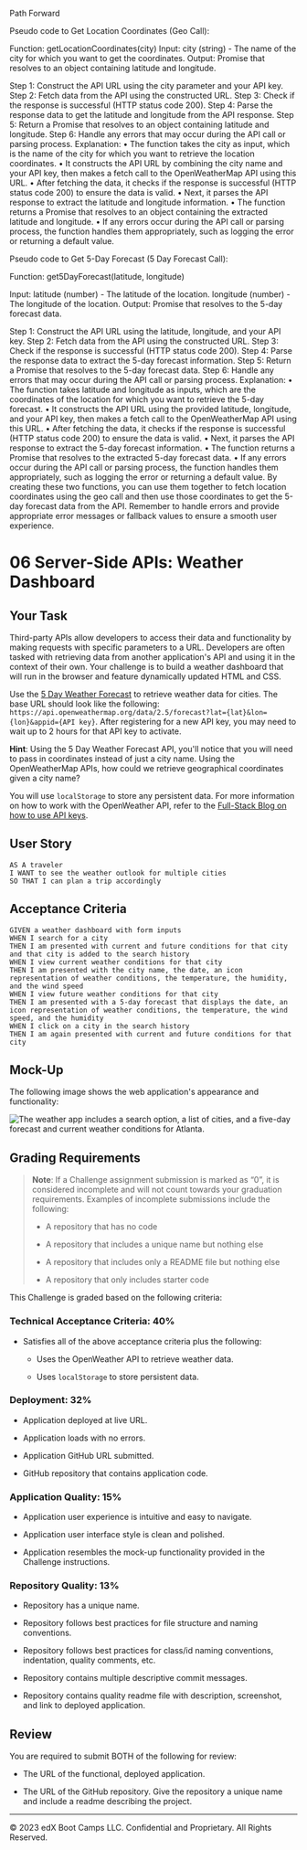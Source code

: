 Path Forward


Pseudo code to Get Location Coordinates (Geo Call):

Function: getLocationCoordinates(city)
Input: city (string) - The name of the city for which you want to get the coordinates.
Output: Promise that resolves to an object containing latitude and longitude.

Step 1: Construct the API URL using the city parameter and your API key.
Step 2: Fetch data from the API using the constructed URL.
Step 3: Check if the response is successful (HTTP status code 200).
Step 4: Parse the response data to get the latitude and longitude from the API response.
Step 5: Return a Promise that resolves to an object containing latitude and longitude.
Step 6: Handle any errors that may occur during the API call or parsing process.
Explanation:
• The function takes the city as input, which is the name of the city for which you want to retrieve the location coordinates.
• It constructs the API URL by combining the city name and your API key, then makes a fetch call to the OpenWeatherMap API using this URL.
• After fetching the data, it checks if the response is successful (HTTP status code 200) to ensure the data is valid.
• Next, it parses the API response to extract the latitude and longitude information.
• The function returns a Promise that resolves to an object containing the extracted latitude and longitude.
• If any errors occur during the API call or parsing process, the function handles them appropriately, such as logging the error or returning a default value.



Pseudo code to Get 5-Day Forecast (5 Day Forecast Call):


Function: get5DayForecast(latitude, longitude)

Input: latitude (number) - The latitude of the location.
       longitude (number) - The longitude of the location.
Output: Promise that resolves to the 5-day forecast data.

Step 1: Construct the API URL using the latitude, longitude, and your API key.
Step 2: Fetch data from the API using the constructed URL.
Step 3: Check if the response is successful (HTTP status code 200).
Step 4: Parse the response data to extract the 5-day forecast information.
Step 5: Return a Promise that resolves to the 5-day forecast data.
Step 6: Handle any errors that may occur during the API call or parsing process.
Explanation:
• The function takes latitude and longitude as inputs, which are the coordinates of the location for which you want to retrieve the 5-day forecast.
• It constructs the API URL using the provided latitude, longitude, and your API key, then makes a fetch call to the OpenWeatherMap API using this URL.
• After fetching the data, it checks if the response is successful (HTTP status code 200) to ensure the data is valid.
• Next, it parses the API response to extract the 5-day forecast information.
• The function returns a Promise that resolves to the extracted 5-day forecast data.
• If any errors occur during the API call or parsing process, the function handles them appropriately, such as logging the error or returning a default value.
By creating these two functions, you can use them together to fetch location coordinates using the geo call and then use those coordinates to get the 5-day forecast data from the API. Remember to handle errors and provide appropriate error messages or fallback values to ensure a smooth user experience.










# 06 Server-Side APIs: Weather Dashboard

## Your Task

Third-party APIs allow developers to access their data and functionality by making requests with specific parameters to a URL. Developers are often tasked with retrieving data from another application's API and using it in the context of their own. Your challenge is to build a weather dashboard that will run in the browser and feature dynamically updated HTML and CSS.

Use the [5 Day Weather Forecast](https://openweathermap.org/forecast5) to retrieve weather data for cities. The base URL should look like the following: `https://api.openweathermap.org/data/2.5/forecast?lat={lat}&lon={lon}&appid={API key}`. After registering for a new API key, you may need to wait up to 2 hours for that API key to activate.

**Hint**: Using the 5 Day Weather Forecast API, you'll notice that you will need to pass in coordinates instead of just a city name. Using the OpenWeatherMap APIs, how could we retrieve geographical coordinates given a city name?

You will use `localStorage` to store any persistent data. For more information on how to work with the OpenWeather API, refer to the [Full-Stack Blog on how to use API keys](https://coding-boot-camp.github.io/full-stack/apis/how-to-use-api-keys).

## User Story

```
AS A traveler
I WANT to see the weather outlook for multiple cities
SO THAT I can plan a trip accordingly
```

## Acceptance Criteria

```
GIVEN a weather dashboard with form inputs
WHEN I search for a city
THEN I am presented with current and future conditions for that city and that city is added to the search history
WHEN I view current weather conditions for that city
THEN I am presented with the city name, the date, an icon representation of weather conditions, the temperature, the humidity, and the wind speed
WHEN I view future weather conditions for that city
THEN I am presented with a 5-day forecast that displays the date, an icon representation of weather conditions, the temperature, the wind speed, and the humidity
WHEN I click on a city in the search history
THEN I am again presented with current and future conditions for that city
```

## Mock-Up

The following image shows the web application's appearance and functionality:

![The weather app includes a search option, a list of cities, and a five-day forecast and current weather conditions for Atlanta.](./Assets/06-server-side-apis-homework-demo.png)

## Grading Requirements

> **Note**: If a Challenge assignment submission is marked as “0”, it is considered incomplete and will not count towards your graduation requirements. Examples of incomplete submissions include the following:
>
> * A repository that has no code
>
> * A repository that includes a unique name but nothing else
>
> * A repository that includes only a README file but nothing else
>
> * A repository that only includes starter code

This Challenge is graded based on the following criteria: 

### Technical Acceptance Criteria: 40%

* Satisfies all of the above acceptance criteria plus the following:

    * Uses the OpenWeather API to retrieve weather data.

    * Uses `localStorage` to store persistent data.

### Deployment: 32%

* Application deployed at live URL.

* Application loads with no errors.

* Application GitHub URL submitted.

* GitHub repository that contains application code.

### Application Quality: 15%

* Application user experience is intuitive and easy to navigate.

* Application user interface style is clean and polished.

* Application resembles the mock-up functionality provided in the Challenge instructions.

### Repository Quality: 13%

* Repository has a unique name.

* Repository follows best practices for file structure and naming conventions.

* Repository follows best practices for class/id naming conventions, indentation, quality comments, etc.

* Repository contains multiple descriptive commit messages.

* Repository contains quality readme file with description, screenshot, and link to deployed application.

## Review

You are required to submit BOTH of the following for review:

* The URL of the functional, deployed application.

* The URL of the GitHub repository. Give the repository a unique name and include a readme describing the project.

- - -
© 2023 edX Boot Camps LLC. Confidential and Proprietary. All Rights Reserved.
